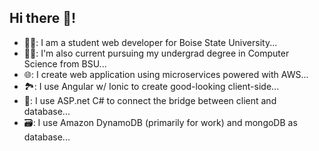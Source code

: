 ## Hi there 👋! 


- 🧑‍💻: I am a student web developer for Boise State University...
- 👨‍🎓: I'm also current pursuing my undergrad degree in Computer Science from BSU...
- 🌐: I create web application using microservices powered with AWS...
- 🏞: I use Angular w/ Ionic to create good-looking client-side...
- 🌉: I use ASP.net C# to connect the bridge between client and database...
- 🗃: I use Amazon DynamoDB (primarily for work) and mongoDB as database...



